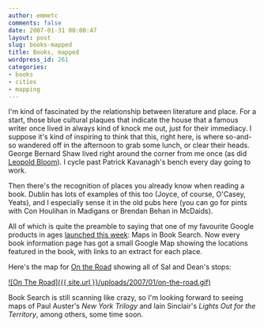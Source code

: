 ```yaml
---
author: emmetc
comments: false
date: 2007-01-31 00:00:47
layout: post
slug: books-mapped
title: Books, mapped
wordpress_id: 261
categories:
- books
- cities
- mapping
---
```


I'm kind of fascinated by the relationship between literature and place. For a start, those blue cultural plaques that indicate the house that a famous writer once lived in always kind of knock me out, just for their immediacy. I suppose it's kind of inspiring to think that this, right here, is where so-and-so wandered off in the afternoon to grab some lunch, or clear their heads. George Bernard Shaw lived right around the corner from me once (as did [Leopold Bloom](http://blog.thoughtwax.com/?p=225)). I cycle past Patrick Kavanagh's bench every day going to work.

Then there's the recognition of places you already know when reading a book. Dublin has lots of examples of this too (Joyce, of course, O'Casey, Yeats), and I especially sense it in the old pubs here (you can go for pints with Con Houlihan in Madigans or Brendan Behan in McDaids).

All of which is quite the preamble to saying that one of my favourite Google products in ages [launched this week](http://booksearch.blogspot.com/2007/01/books-mapped.html): Maps in Book Search. Now every book information page has got a small Google Map showing the locations featured in the book, with links to an extract for each place.

Here's the map for [On the Road](http://books.google.com/books?vid=ISBN0142437255&id=4w1vQRkAVxYC&d) showing all of Sal and Dean's stops:

[![On The Road]({{ site.url }}/uploads/2007/01/on-the-road.gif)](http://books.google.com/books?vid=ISBN0142437255&id=4w1vQRkAVxYC&d)

Book Search is still scanning like crazy, so I'm looking forward to seeing maps of Paul Auster's _New York Trilogy_ and Iain Sinclair's _Lights Out for the Territory_, among others, some time soon.
